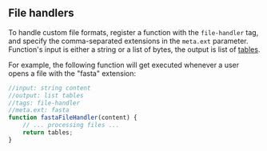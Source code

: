 <!-- TITLE: Develop custom file handlers -->

## File handlers

To handle custom file formats, register a function with
the `file-handler` tag, and specify the comma-separated extensions in the `meta.ext` parameter.
Function's input is either a string or a list of bytes, the output is list of
[tables](../overview/table.md).

For example, the following function will get executed whenever a user
opens a file with the "fasta" extension:

```js
//input: string content
//output: list tables
//tags: file-handler
//meta.ext: fasta
function fastaFileHandler(content) {
    // ... processing files ...
    return tables;
}
```